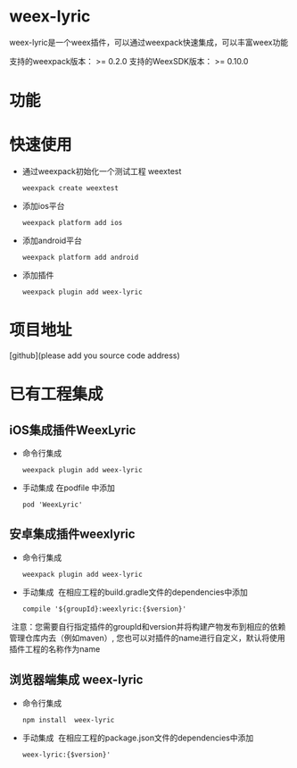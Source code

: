 # weex-lyric
weex-lyric是一个weex插件，可以通过weexpack快速集成，可以丰富weex功能

支持的weexpack版本： >= 0.2.0
支持的WeexSDK版本： >= 0.10.0

# 功能

# 快速使用
- 通过weexpack初始化一个测试工程 weextest
   ```
   weexpack create weextest
   ```
- 添加ios平台
  ```
  weexpack platform add ios
  ```
- 添加android平台
  ```
  weexpack platform add android
  ```
- 添加插件
  ```
  weexpack plugin add weex-lyric
  ```
# 项目地址
[github](please add you source code address)

# 已有工程集成
## iOS集成插件WeexLyric
- 命令行集成
  ```
  weexpack plugin add weex-lyric
  ```
- 手动集成
  在podfile 中添加
  ```
  pod 'WeexLyric'
  ```

## 安卓集成插件weexlyric
- 命令行集成
  ```
  weexpack plugin add weex-lyric
  ```
- 手动集成
  在相应工程的build.gradle文件的dependencies中添加
  ```
  compile '${groupId}:weexlyric:{$version}'
  ``` 
  注意：您需要自行指定插件的groupId和version并将构建产物发布到相应的依赖管理仓库内去（例如maven）, 您也可以对插件的name进行自定义，默认将使用插件工程的名称作为name


## 浏览器端集成 weex-lyric
- 命令行集成
  ```
  npm install  weex-lyric
  ```
- 手动集成
  在相应工程的package.json文件的dependencies中添加
  ```
  weex-lyric:{$version}'
  ``` 
  
